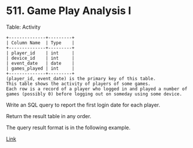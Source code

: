 # 511. Game Play Analysis I

Table: Activity

    +--------------+---------+
    | Column Name  | Type    |
    +--------------+---------+
    | player_id    | int     |
    | device_id    | int     |
    | event_date   | date    |
    | games_played | int     |
    +--------------+---------+
    (player_id, event_date) is the primary key of this table.
    This table shows the activity of players of some games.
    Each row is a record of a player who logged in and played a number of games (possibly 0) before logging out on someday using some device.
    

Write an SQL query to report the first login date for each player.

Return the result table in any order.

The query result format is in the following example.

[Link](https://leetcode.com/problems/game-play-analysis-i/description/)